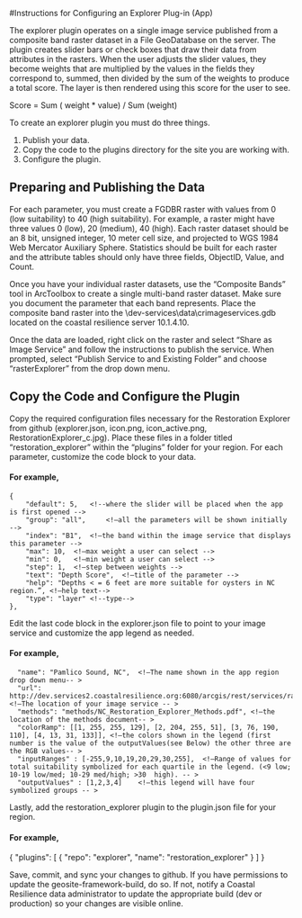 #Instructions for Configuring an Explorer Plug-in (App)

The explorer plugin operates on a single image service published from a composite band raster dataset in a File GeoDatabase on the server. The plugin creates slider bars or check boxes that draw their data from attributes in the rasters. When the user adjusts the slider values, they become weights that are multiplied by the values in the fields they correspond to, summed, then divided by the sum of the weights to produce a total score. The layer is then rendered using this score for the user to see.

Score = Sum ( weight * value) / Sum (weight)

To create an explorer plugin you must do three things.  

1. Publish your data.
2. Copy the code to the plugins directory for the site you are working with.
3. Configure the plugin. 

## Preparing and Publishing the Data

For each parameter, you must create a FGDBR raster with values from 0 (low suitability) to 40 (high suitability). For example, a raster might have three values 0 (low), 20 (medium), 40 (high). Each raster dataset should be an 8 bit, unsigned integer, 10 meter cell size, and projected to WGS 1984 Web Mercator Auxiliary Sphere.  Statistics should be built for each raster and the attribute tables should only have three fields, ObjectID, Value, and Count.       

Once you have your individual raster datasets, use the “Composite Bands” tool in ArcToolbox to create a single multi-band raster dataset.  Make sure you document the parameter that each band represents.  Place the composite band raster into the \\dev-services\data\crimageservices.gdb  located on the coastal resilience server 10.1.4.10.  

Once the data are loaded, right click on the raster and select “Share as Image Service” and follow the instructions to publish the service. When prompted, select “Publish Service to and Existing Folder” and choose “rasterExplorer” from the drop down menu.  

## Copy the Code and Configure the Plugin

Copy the required configuration files necessary for the Restoration Explorer from github (explorer.json, icon.png, icon_active.png, RestorationExplorer_c.jpg). Place these files in a folder titled “restoration_explorer” within the “plugins” folder for your region.  For each parameter, customize the code block to your data.

#### For example, 
 	{
		"default": 5,	<!--where the slider will be placed when the app is first opened -->
		"group": "all",     <!—all the parameters will be shown initially -->
		"index": "B1",	<!—the band within the image service that displays this parameter -->
		"max": 10,	<!—max weight a user can select -->
		"min": 0, 	<!—min weight a user can select -->
		"step": 1, 	<!—step between weights -->
		"text": "Depth Score",  <!—title of the parameter -->
		"help": "Depths < = 6 feet are more suitable for oysters in NC region.”, <!—help text-->
		"type": "layer"	<!--type-->
	},
	
Edit the last code block in the explorer.json file to point to your image service and customize the app legend as needed.

#### For example,
      "name": "Pamlico Sound, NC",	<!—The name shown in the app region drop down menu-- >
      "url": http://dev.services2.coastalresilience.org:6080/arcgis/rest/services/rasterExplorer/nc_restoration_explorer_10/ImageServer",			<!—The location of your image service -- >
      "methods": "methods/NC_Restoration_Explorer_Methods.pdf",	<!—the location of the methods document-- >
      "colorRamp": [[1, 255, 255, 129], [2, 204, 255, 51], [3, 76, 190, 110], [4, 13, 31, 133]], <!—the colors shown in the legend (first number is the value of the outputValues(see Below) the other three are the RGB values-- >
      "inputRanges" : [-255,9,10,19,20,29,30,255],	<!—Range of values for total suitability symbolized for each quartile in the legend. (<9 low; 10-19 low/med; 10-29 med/high; >30  high). -- >
      "outputValues" : [1,2,3,4]	<!—this legend will have four symbolized groups -- >
       
Lastly, add the restoration_explorer plugin to the plugin.json file for your region. 

#### For example,
   {
      "plugins": [
	      {
            "repo": "explorer",
            "name": "restoration_explorer"
         }
      ]
   }

Save, commit, and sync your changes to github.  If you have permissions to update the geosite-framework-build, do so.  If not, notify a Coastal Resilience data administrator to update the appropriate build (dev or production) so your changes are visible online. 


  
